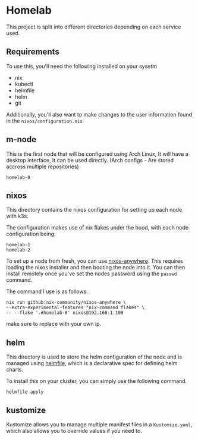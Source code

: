# Homelab

This project is split into different directories depending on each service used.

## Requirements

To use this, you'll need the following installed on your sysetm

- nix
- kubectl
- helmfile
- helm
- git

Additionally, you'll also want to make changes to the user information found in the `nixos/configuration.nix`

## m-node

This is the first node that will be configured using Arch Linux, It will have
a desktop interface, It can be used directly. (Arch configs - Are stored accross
multiple repositories)
```
homelab-0
```

## nixos

This directory contains the nixos configuration for setting
up each node with k3s.

The configuration makes use of nix flakes under the hood, with each node configuration being:

```
homelab-1
homelab-2
```

To set up a node from fresh, you can use [nixos-anywhere](https://github.com/nix-community/nixos-anywhere). This requires loading the nixos installer and then booting the node into it. You can then install remotely once you've set the nodes password using the `passwd` command. 

The command I use is as follows:

```shell
nix run github:nix-community/nixos-anywhere \
--extra-experimental-features "nix-command flakes" \
-- --flake '.#homelab-0' nixos@192.168.1.100
```

make sure to replace with your own ip.

## helm

This directory is used to store the helm configuration of the node and is managed using [helmfile](https://github.com/helmfile/helmfile), which is a declarative spec for defining helm charts.

To install this on your cluster, you can simply use the following command.

```
helmfile apply
```


## kustomize

Kustomize allows you to manage multiple manifest files in a `Kustomize.yaml`, which also allows you to override values if you need to.

